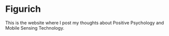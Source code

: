 # Figurich
This is the website where I post my thoughts about Positive Psychology and Mobile Sensing Technology.